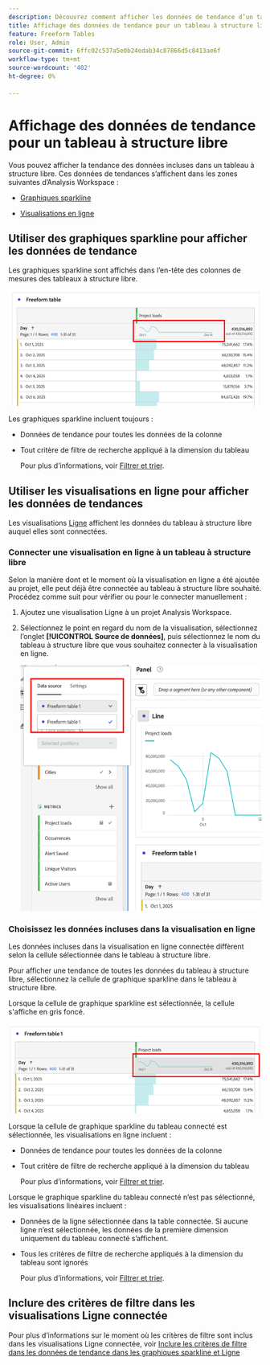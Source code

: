 ```yaml
---
description: Découvrez comment afficher les données de tendance d’un tableau à structure libre dans Analysis Workspace.
title: Affichage des données de tendance pour un tableau à structure libre
feature: Freeform Tables
role: User, Admin
source-git-commit: 6ffc02c537a5e0b24edab34c87866d5c8413ae6f
workflow-type: tm+mt
source-wordcount: '402'
ht-degree: 0%

---
```


# Affichage des données de tendance pour un tableau à structure libre

Vous pouvez afficher la tendance des données incluses dans un tableau à structure libre. Ces données de tendances s’affichent dans les zones suivantes d’Analysis Workspace :

* [Graphiques sparkline](#use-sparklines-to-view-trended-data)

* [Visualisations en ligne](#use-line-visualizations-to-view-trended-data)

## Utiliser des graphiques sparkline pour afficher les données de tendance

Les graphiques sparkline sont affichés dans l’en-tête des colonnes de mesures des tableaux à structure libre.

![graphique sparkline dans un tableau à structure libre](assets/table-sparkline.png)

Les graphiques sparkline incluent toujours :

* Données de tendance pour toutes les données de la colonne

* Tout critère de filtre de recherche appliqué à la dimension du tableau

  Pour plus d’informations, voir [Filtrer et trier](/help/analysis-workspace/visualizations/freeform-table/filter-and-sort.md).

## Utiliser les visualisations en ligne pour afficher les données de tendances

Les visualisations [Ligne](/help/analysis-workspace/visualizations/line.md) affichent les données du tableau à structure libre auquel elles sont connectées.

### Connecter une visualisation en ligne à un tableau à structure libre

Selon la manière dont et le moment où la visualisation en ligne a été ajoutée au projet, elle peut déjà être connectée au tableau à structure libre souhaité. Procédez comme suit pour vérifier ou pour le connecter manuellement :

1. Ajoutez une visualisation Ligne à un projet Analysis Workspace.

1. Sélectionnez le point en regard du nom de la visualisation, sélectionnez l’onglet **[!UICONTROL Source de données]**, puis sélectionnez le nom du tableau à structure libre que vous souhaitez connecter à la visualisation en ligne.

   ![ visualisation en ligne connectée aux tableaux à structure libre ](assets/table-line-viz.png)

### Choisissez les données incluses dans la visualisation en ligne

Les données incluses dans la visualisation en ligne connectée diffèrent selon la cellule sélectionnée dans le tableau à structure libre.

Pour afficher une tendance de toutes les données du tableau à structure libre, sélectionnez la cellule de graphique sparkline dans le tableau à structure libre.

Lorsque la cellule de graphique sparkline est sélectionnée, la cellule s&#39;affiche en gris foncé.

![graphique sparkline sélectionné](assets/table-sparkline-selected.png)

Lorsque la cellule de graphique sparkline du tableau connecté est sélectionnée, les visualisations en ligne incluent :

* Données de tendance pour toutes les données de la colonne

* Tout critère de filtre de recherche appliqué à la dimension du tableau

  Pour plus d’informations, voir [Filtrer et trier](/help/analysis-workspace/visualizations/freeform-table/filter-and-sort.md).

Lorsque le graphique sparkline du tableau connecté n’est pas sélectionné, les visualisations linéaires incluent :

* Données de la ligne sélectionnée dans la table connectée. Si aucune ligne n’est sélectionnée, les données de la première dimension uniquement du tableau connecté s’affichent.

* Tous les critères de filtre de recherche appliqués à la dimension du tableau sont ignorés

  Pour plus d’informations, voir [Filtrer et trier](/help/analysis-workspace/visualizations/freeform-table/filter-and-sort.md).


## Inclure des critères de filtre dans les visualisations Ligne connectée

Pour plus d’informations sur le moment où les critères de filtre sont inclus dans les visualisations Ligne connectée, voir [Inclure les critères de filtre dans les données de tendance dans les graphiques sparkline et Ligne](/help/analysis-workspace/visualizations/freeform-table/filter-and-sort.md#include-filter-criteria-in-trended-data-in-sparklines-and-line-visualizations)

